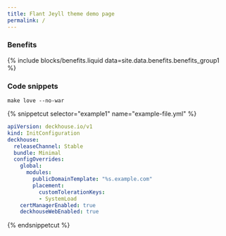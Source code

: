 ```yaml
---
title: Flant Jeyll theme demo page
permalink: /
---
```


### Benefits

{% include blocks/benefits.liquid data=site.data.benefits.benefits_group1 %}

### Code snippets

```shell
make love --no-war
```

{% snippetcut selector="example1" name="example-file.yml"  %}
```yaml
apiVersion: deckhouse.io/v1
kind: InitConfiguration
deckhouse:
  releaseChannel: Stable
  bundle: Minimal
  configOverrides:
    global:
      modules:
        publicDomainTemplate: "%s.example.com"
        placement:
          customTolerationKeys:
          - SystemLoad
    certManagerEnabled: true
    deckhouseWebEnabled: true
```
{% endsnippetcut %}
